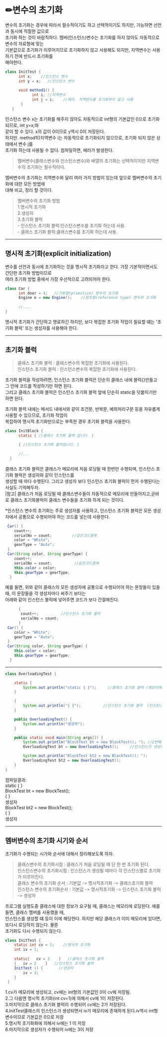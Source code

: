 # ✏변수의 초기화  
변수의 초기화는 경우에 따라서 필수적이기도 하고 선택적이기도 하지만, 가능하면 선언과 동시에 적절한 값으로  
초기화 하는 것이 바람직하다. 멤버(인스턴스)변수는 초기화를 하지 않아도 자동적으로 변수의 자료형에 맞는  
기본값으로 초기화가 이루어지므로 초기화하지 않고 사용해도 되지만, 지역변수는 사용하기 전에 반드시 초기화를  
해야한다.  

```java
class InitTest {
      int x;    //인스턴스 변수  
      int y = x;   //인스턴스 변수  
      
      void method1() {
            int i; //지역변수  
            int j = i;    //에러. 지역변수를 초기화하지 않고 사용  
       }
   }
```
인스턴스 변수 x는 초기화를 해주지 않아도 자동적으로 int형의 기본값인 0으로 초기화 되므로, int y=x;와  
같이 할 수 있다. x의 값이 0이므로 y역시 0이 저장된다.  
하지만. method1()지역변수 i는 자동적으로 초기화되지 않으므로, 초기화 되지 않은 상태에서  변수 j를  
초기화 하는데 사용될 수 없다. 컴파일하면, 에러가 발생한다.  

> 멤버변수(클래스변수와 인스턴스변수)와 배열의 초기화는 선택적이지만 
> 지역변수의 초기화는 필수적이다.  

멤버변수의 초기화는 지역변수와 달리 여러 가지 방법이 있는데 앞으로 멤버변수의 초기화에 대한 모든 방법에  
대해 비교, 정리 할 것이다.  
  
> 멤버변수의 초기화 방법  
> 1.명시적 초기화  
> 2.생성자  
> 3.초기화 블럭  
>     - 인스턴스 초기화 블럭:인스턴스변수를 초기화 하는데 사용.  
>     - 클래스 초기화 블럭:클래스변수를 초기화 하는데 사용.  

---

## 명시적 초기화(explicit initialization)  
변수를 선언과 동시에 초기화하는 것을 명시적 초기화라고 한다. 가장 기본적이면서도 간단한 초기화 방법이므로  
여러 초기화 방법 중에서 가장 우선적으로 고려되어야 한다.  

```java
class Car {
      int door = 4;   //기본형(primitive) 변수의 초기화
      Engine e = new Engine();    //참조형(reference type) 변수의 초기화  
      
      //....
}     
```
명시적 초기화가 간단하고 명료하긴 하지만, 보다 복잡한 초기화 작업이 필요할 떄는 '초기화 블럭' 또는 생성자를 사용해야 한다.   

---  

## 초기화 블럭  
> 클래스 초기화 블럭 : 클래스변수의 복잡한 초기화에 사용된다.  
> 인스턴스 초기화 블럭 : 인스턴스변수의 복잡한 초기화에 사용된다.  

초기화 블럭을 작성하려면, 인스턴스 초기화 블럭은 단순히 클래스 내에 블럭{}만들고 그 안에 코드를 작성하기만 하면 된다.  
그리고 클래스 초기화 블럭은 인스턴스 초기화 블럭 앞에 단순히 static을 덧붙이기만 하면 된다.  

초기화 블럭 내에는 메서드 내에서와 같이 조건문, 반복문, 예외처리구문 등을 자유롭게 사용할 수 있으므로, 초기화 작업이  
복잡하여 명시적 초기화만으로는 부족한 경우 초기화 블럭을 사용한다.  

```java
class InitBlock {
      static { //클래스 초기화 블럭 입니다. }
      
      { //인스턴스 초기화 블럭입니다. }
      
      //...   
  }
```
클래스 초기화 블럭은 클래스가 메모리에 처음 로딩될 때 한번만 수행되며, 인스턴스 초기화 블럭은 생성자와 같이 인스턴스를  
생성할 때 마다 수행된다. 그리고 생성자 보다 인스턴스 초기화 블럭이 먼저 수행된다는 사실도 기억해두자.  
|참고| 클래스가 처음 로딩될 때 클래스변수들이 자동적으로 메모리에 만들어지고,곧바로 클래스 초기화블럭이 클래스 변수들을 초기화 하게 되는 것이다.  

*인스턴스 변수의 초기화는 주로 생성자를 사용하고, 인스턴스 초기화 블럭은 모든 생성자에서 공통으로 수행되어야 하는 코드를 넣는데 사용한다.  

```java
 Car() {
    count++;
    serialNo = count;         //같은코드중복
    color = "White";  
    gearType = "Auto";
 }
 Car(String color, String gearType) {
    count++;
    serialNo = count;          //같은코드중복
    this.color = color;        
    this.gearType = gearType;
  }
```
예를 들면, 위와 같이 클래스의 모든 생성자에 공통으로 수행되어야 하는 문장들이 있을때, 이 문장들을 각 생성자마다 써주기 보다는  
아래와 같이 인스턴스 블럭에 넣어주면 코드가 보다 간결해진다.   
```java
      {
       count++;          //인스턴스 초기화 블럭  
       serialNo = count; 
      }
 Car() {
    color = "White";  
    gearType = "Auto";
 }
 Car(String color, String gearType) {
    this.color = color;        
    this.gearType = gearType;
  }
```
--- 

```java
class OverloadingTest {

	static {
		System.out.println("static { }");     //클래스 초기화 블럭 (메모리에 로딩될 떄, 클래스 초기화 블럭이 가장 먼저 수행되어 static{}이 화면에 출력.
	}

	{
		System.out.println("{ }");          //인스턴스 초기화 블럭  (인스턴스 초기화 블럭은 생성자와 같이 인스턴스를 생성할 때 마다 수행된다.
	}

	public OverloadingTest() {     
		System.out.println("생성자");
	}

	public static void main(String args[]) {
		System.out.println("BlockTest bt = new BlockTest(); "); //2번째
		OverloadingTest bt = new OverloadingTest();		//인스턴스가 생성되면서 인스턴스 초기화 블럭이 먼저 수행됨 끝으로 생성자가 수행된다,

		System.out.println("BlockTest bt2 = new BlockTest(); ");
		OverloadingTest bt2 = new OverloadingTest();
	}
}
```
컴파일결과:  
static { }  
BlockTest bt = new BlockTest();   
{ }  
생성자  
BlockTest bt2 = new BlockTest();   
{ }  
생성자  

---

## 멤버변수의 초기화 시기와 순서  
초기화가 수행되는 시가와 순서에 대해서 정리해보도록 하자.  

> 클래스변수의 초기화시점 : 클래스가 처음 로딩될 때 단 한 번 초기화 된다.  
> 인스턴스변수의 초기화시점 : 인스턴스가 생성될 때마다 각 인스턴스별로 초기화가 이루어진다.  
> 클래스 변수의 초기화 순서 : 기본값 -> 명시적초기화 -> 클래스초기화 블럭  
> 인스턴스 변수의 초기화순서 : 기본값 ->  명시적초기화 -> 인스턴스 초기화 블럭 -> 생성자  

프로그램 실행도중 클래스에 대한 정보가 요구될 때, 클래스는 메모리에 로딩된다. 예를들면, 클래스 멤버를 사용했을 때,   
인스턴스를 생성할 떄 등이 이에 해당한다. 하지만 해당 클래스가 이미 메모리에 있다면, 또다시 로딩하지 않는다. 물론  
초기화도 다시 수행되지 않는다.  

```java 
class InitTest {
    static int cv = 1;    //명시적 초기화   
    int iv = 1;       
    
    static{   cv = 2    }   //클래스 초기화 블럭 
    {   iv = 2    }   //인스턴스 초기화 블럭 
    InitTest () {       //생성자  
        iv = 3;
    }
 }
```
1.cv가 메모리에 생성되고, cv에는 int형의 기본값인 0이 cv에 저장됨.  
2.그 다음엔 명시적 초기화(int cv=1)에 의해서 cv에 1이 저장된다.  
3.마지막으로 클래스 초기화 블럭이 수행되어 cv에는 2가 저장된다.  
4.InitTest클래스의 인스턴스가 생성되면서 iv가 메모리에 존재하게 된다.iv역시 int형 변수이므로 기본값은 0으로 저장  
5.명시적 초기화화에 의해서 iv에는 1 이 저장  
6.마지막으로 생성자가 수행되어 iv에는 3이 저장  

